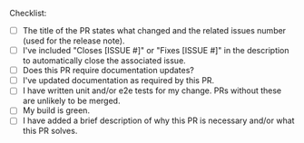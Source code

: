 <!--
  Creating a pull request template for your repository
  https://docs.github.com/en/communities/using-templates-to-encourage-useful-issues-and-pull-requests/creating-a-pull-request-template-for-your-repository 
-->
Checklist:
* [ ] The title of the PR states what changed and the related issues number (used for the release note).
* [ ] I've included "Closes [ISSUE #]" or "Fixes [ISSUE #]" in the description to automatically close the associated issue.
* [ ] Does this PR require documentation updates?
* [ ] I've updated documentation as required by this PR.
* [ ] I have written unit and/or e2e tests for my change. PRs without these are unlikely to be merged.
* [ ] My build is green.
* [ ] I have added a brief description of why this PR is necessary and/or what this PR solves.
